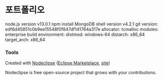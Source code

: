 

# 포트폴리오
node.js version v13.0.1
npm install
MongoDB shell version v4.2.1
git version: edf6d45851c0b9ee15548f0f847df141764a317e
allocator: tcmalloc
modules: enterprise
build environment:
    distmod: windows-64
    distarch: x86_64
    target_arch: x86_64






### Tools

Created with [Nodeclipse](https://github.com/Nodeclipse/nodeclipse-1)
 ([Eclipse Marketplace](http://marketplace.eclipse.org/content/nodeclipse), [site](http://www.nodeclipse.org))   

Nodeclipse is free open-source project that grows with your contributions.
